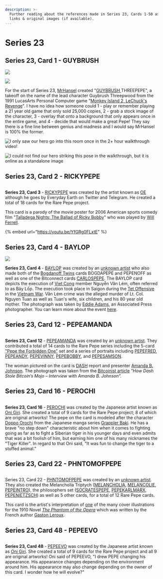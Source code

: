 ```yaml
---
description: >-
  Further reading about the references made in Series 23, Cards 1-50 as well as
  links & original images (if available).
---
```


# Series 23

## Series 23, Card 1 - GUYBRUSH

![](<../../../.gitbook/assets/S23 C01 - GUYBRUSH orig and card.jpg>)

![](<../../../.gitbook/assets/S23 C01 - Install Discs copy.jpg>)

For the start of Series 23, [MrHansel](https://twitter.com/bettidlomas) created "[GUYBRUSH ](https://pepe.wtf/asset/GUYBRUSH)THREEPEPE", a takeoff on the name of the lead character Guybrush Threepwood from the 1991 LucasArts Personal Computer game "[Monkey Island 2, LeChuck's Revenge](https://en.wikipedia.org/wiki/Monkey\_Island\_2:\_LeChuck's\_Revenge)". I have no idea how someone could 1 - play or remember playing a 21 year old game that only sold 25,000 copies, 2 - grab a stock image of the character, 3 - overlay that onto a background that only appears once in the entire game, and 4 - decide that would make a great Pepe! They say there is a fine line between genius and madness and I would say MrHansel is 100% the former.  &#x20;

![I only saw our hero go into this room once in the 2+ hour walkthrough video! ](<../../../.gitbook/assets/Screenshot 2022-06-07 17.13.16 copy.png>)

![I could not find our hero striking this pose in the walkthrough, but it is online as a standalone image](../../../.gitbook/assets/fa7f316900ecf0d96ba6567decbbce8d.jpg)

## Series 23, Card 2 - RICKYPEPE

<figure><img src="../../../.gitbook/assets/S23 C02 - RICKYPEPE card and source.gif" alt=""><figcaption></figcaption></figure>

**Series 23, Card 3** - [RICKYPEPE](https://pepe.wtf/asset/RICKYPEPE) was created by the artist known as [OE](https://pepe.wtf/artists/OE) although he goes by Everyday Earth on Twitter and Telegram. He created a total of 18 cards for the Rare Pepe project.

This card is a parody of the movie poster for 2006 American sports comedy film "[Talladega Nights: The Ballad of Ricky Bobby](https://en.wikipedia.org/wiki/Talladega\_Nights:\_The\_Ballad\_of\_Ricky\_Bobby)" who was played by [Will Ferrell](https://en.wikipedia.org/wiki/Will\_Ferrell). &#x20;

{% embed url="https://youtu.be/YfGRg0FLxtE" %}

## Series 23, Card 4 - BAYLOP

![](<../../../.gitbook/assets/S23 C04 - BAYLOP card and source.jpg>)

**Series 23, Card 4** - [BAYLOP](https://pepe.wtf/asset/BAYLOP) was created by an [unknown artist](https://pepe.wtf/artists/1ye1EaLcArtidUSqATkkgzCS4Fj2D4Gpe) who also made both of the [Bogdanoff Twins](https://en.wikipedia.org/wiki/Igor\_and\_Grichka\_Bogdanoff) cards BOGDAPEPE and PEPENOFF as well as one of the Bitconnect cards [CARLOSPEPE](https://pepe.wtf/asset/CARLOSPEPE). The BAYLOP card depicts the execution of [Viet Cong](https://en.wikipedia.org/wiki/Viet\_Cong) member Nguyễn Văn Lém, often referred to as Bảy Lốp. The execution took place in Saigon during the [Tet Offensive](https://en.wikipedia.org/wiki/Tet\_Offensive) in the [Vietnam War](https://en.wikipedia.org/wiki/Vietnam\_War). Văn Lém crime was the alleged murder of Lt. Col. Nguyen Tuan as well as Tuan's wife, six children, and his 80 year old mother. The photograph was taken by [Eddie Adams](https://en.wikipedia.org/wiki/Eddie\_Adams\_\(photographer\)), an Associated Press photographer. You can learn more about the event [here](https://en.wikipedia.org/wiki/Execution\_of\_Nguy%E1%BB%85n\_V%C4%83n\_L%C3%A9m).&#x20;

## Series 23, Card 12 - PEPEAMANDA

<figure><img src="../../../.gitbook/assets/S23 C12 - PEPEAMANDA card and source.png" alt=""><figcaption></figcaption></figure>

**Series 23, Card 12** - [PEPEAMANDA](https://pepe.wtf/asset/PEPEAMANDA) was created by an [unknown artist](https://pepe.wtf/artists/1LHPw5hFTr8NYkE86b3F11y7vnBhmpJrts). They contributed a total of 14 cards to the Rare Pepe series including the 5-card ["Pepe the Forbidden One"](https://pepe.wtf/asset/FORBIDENPEPE) set and a series of portraits including [PEPEFRED](https://pepe.wtf/asset/PEPEFRED), [PEPEANDY](https://pepe.wtf/asset/PEPEANDY), [PEPEVINNY](https://pepe.wtf/asset/PEPEVINNY), [PEPEBOBBY](https://pepe.wtf/asset/PEPEBOBBY), and [PEPESAMSON](https://pepe.wtf/asset/PEPESAMSON).

The woman pictured on the card is [DASH](https://www.dash.org/) report and presenter [Amanda B. Johnson](https://www.instagram.com/amandab\_johnson/?hl=en).  The photograph was taken from the [Bitcoinist article](https://bitcoinist.com/dash-bitcoin-interview-amanda-b-johnson/) _"How Dash Stole Bitcoin’s Mojo – Interview with Amanda B. Johnson"._

## Series 23, Card 16 - PEROCHI

<figure><img src="../../../.gitbook/assets/S23 C16 - PEROCHI.png" alt=""><figcaption></figcaption></figure>

**Series 23, Card 16** - [PEROCHI](https://pepe.wtf/asset/PEROCHI) was created by the Japanese artist known as [Oni Giri](https://pepe.wtf/artists/Oni-Giri). She created a total of 9 cards for the Rare Pepe project; 8 of which are original artworks! The pepe on the card is modeled after the character [Doppo Orochi](https://baki.fandom.com/wiki/Doppo\_Orochi) from the Japanese manga series [Grappler Baki](https://en.wikipedia.org/wiki/Baki\_the\_Grappler). He has a brave "no step down" characteristic about him when it comes to fighting going as far as to fight a Siberian tiger in his younger days and even admits that was a bit foolish of him, but earning him one of his many nicknames the "Tiger Killer". In regard to that Oni said, "It was fun to change the tiger to a stuffed animal."

## Series 23, Card 22 - PHNTOMOFPEPE

<figure><img src="../../../.gitbook/assets/S23 C22 - PHNTOMOFPEPE card and source.jpg" alt=""><figcaption></figcaption></figure>

Series 23, Card 22 - [PHNTOMOFPEPE](https://pepe.wtf/asset/PHNTOMOFPEPE) was created by an [unknown artist](https://pepe.wtf/artists/Deleted-account). They also created the Melancholia Triptych ([MELANCHOLIA](https://pepe.wtf/asset/MELANCHOLIA), [MELANCOLIE](https://pepe.wtf/asset/MELANCOLIE), [PEPEINTRO](https://pepe.wtf/asset/PEPEINTRO)), the philosophers set ([SOCRATESPEPE](https://pepe.wtf/asset/SOCRATESPEPE), [PEPEKARLMARX](https://pepe.wtf/asset/PEPEKARLMARX), [PEPENIETZSCH](https://pepe.wtf/asset/PEPENIETZSCH)) as well as 5 other cards, for a total of 12 Rare Pepe cards.&#x20;

This card is the artist's interpretation of [one](https://www.penguinrandomhouse.com/books/100150/the-phantom-of-the-opera-by-gaston-leroux/9780553213768?ref=PRHB7BD76FBDB\&aid=14813\&linkid=PRHB7BD76FBDB) of the many cover illustrations for the 1910 Novel [_The Phantom of the Opera_](https://en.wikipedia.org/wiki/The\_Phantom\_of\_the\_Opera) which was written by the French author [Gaston Leroux](https://en.wikipedia.org/wiki/Gaston\_Leroux). &#x20;

## Series 23, Card 48 - PEPEEVO

<figure><img src="../../../.gitbook/assets/S23 C48 - PEPEEVO.png" alt=""><figcaption></figcaption></figure>

**Series 23, Card 48** - [PEPEEVO](https://pepe.wtf/asset/PEPEEVO) was created by the Japanese artist known as [Oni Giri](https://pepe.wtf/artists/Oni-Giri). She created a total of 9 cards for the Rare Pepe project and all 9 are original artworks! Oni said of PEPEEVO, "I drew PEPE changing his appearance. His appearance changes depending on the environment around him. His appearance may also change depending on the owner of this card. I wonder how he will evolve?"
